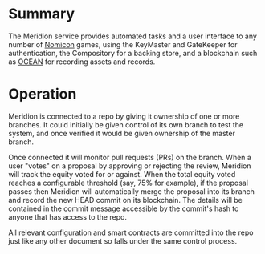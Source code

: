 # Summary

The Meridion service provides automated tasks and a user interface to any number of [Nomicon](Nomicon.md) games, using the KeyMaster and GateKeeper for authentication, the Compository for a backing store, and a blockchain such as [OCEAN](OCEAN.md) for recording assets and records.

# Operation

Meridion is connected to a repo by giving it ownership of one or more branches. It could initially be given control of its own branch to test the system, and once verified it would be given ownership of the master branch.

Once connected it will monitor pull requests (PRs) on the branch. When a user "votes" on a proposal by approving or rejecting the review, Meridion will track the equity voted for or against. When the total equity voted reaches a configurable threshold (say, 75% for example), if the proposal passes then Meridion will automatically merge the proposal into its branch and record the new HEAD commit on its blockchain. The details will be contained in the commit message accessible by the commit's hash to anyone that has access to the repo.

All relevant configuration and smart contracts are committed into the repo just like any other document so falls under the same control process.
